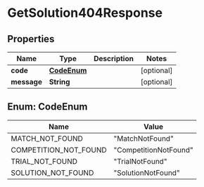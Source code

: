 

# GetSolution404Response


## Properties

| Name | Type | Description | Notes |
|------------ | ------------- | ------------- | -------------|
|**code** | [**CodeEnum**](#CodeEnum) |  |  [optional] |
|**message** | **String** |  |  [optional] |



## Enum: CodeEnum

| Name | Value |
|---- | -----|
| MATCH_NOT_FOUND | &quot;MatchNotFound&quot; |
| COMPETITION_NOT_FOUND | &quot;CompetitionNotFound&quot; |
| TRIAL_NOT_FOUND | &quot;TrialNotFound&quot; |
| SOLUTION_NOT_FOUND | &quot;SolutionNotFound&quot; |



